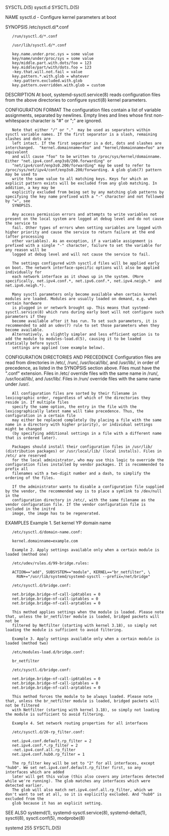 SYSCTL.D(5)								   sysctl.d								   SYSCTL.D(5)

NAME
       sysctl.d - Configure kernel parameters at boot

SYNOPSIS
       /etc/sysctl.d/*.conf

       /run/sysctl.d/*.conf

       /usr/lib/sysctl.d/*.conf

       key.name.under.proc.sys = some value
       key/name/under/proc/sys = some value
       key/middle.part.with.dots/foo = 123
       key.middle/part/with/dots.foo = 123
       -key.that.will.not.fail = value
       key.pattern.*.with.glob = whatever
       -key.pattern.excluded.with.glob
       key.pattern.overridden.with.glob = custom

DESCRIPTION
       At boot, systemd-sysctl.service(8) reads configuration files from the above directories to configure sysctl(8) kernel parameters.

CONFIGURATION FORMAT
       The configuration files contain a list of variable assignments, separated by newlines. Empty lines and lines whose first non-whitespace character is
       "#" or ";" are ignored.

       Note that either "/" or "."  may be used as separators within sysctl variable names. If the first separator is a slash, remaining slashes and dots are
       left intact. If the first separator is a dot, dots and slashes are interchanged.	 "kernel.domainname=foo" and "kernel/domainname=foo" are equivalent
       and will cause "foo" to be written to /proc/sys/kernel/domainname. Either "net.ipv4.conf.enp3s0/200.forwarding" or
       "net/ipv4/conf/enp3s0.200/forwarding" may be used to refer to /proc/sys/net/ipv4/conf/enp3s0.200/forwarding. A glob glob(7) pattern may be used to
       write the same value to all matching keys. Keys for which an explicit pattern exists will be excluded from any glob matching. In addition, a key may be
       explicitly excluded from being set by any matching glob patterns by specifying the key name prefixed with a "-" character and not followed by "=", see
       SYNOPSIS.

       Any access permission errors and attempts to write variables not present on the local system are logged at debug level and do not cause the service to
       fail. Other types of errors when setting variables are logged with higher priority and cause the service to return failure at the end (after processing
       other variables). As an exception, if a variable assignment is prefixed with a single "-" character, failure to set the variable for any reason will be
       logged at debug level and will not cause the service to fail.

       The settings configured with sysctl.d files will be applied early on boot. The network interface-specific options will also be applied individually for
       each network interface as it shows up in the system. (More specifically, net.ipv4.conf.*, net.ipv6.conf.*, net.ipv4.neigh.*  and net.ipv6.neigh.*).

       Many sysctl parameters only become available when certain kernel modules are loaded. Modules are usually loaded on demand, e.g. when certain hardware
       is plugged in or network brought up. This means that systemd-sysctl.service(8) which runs during early boot will not configure such parameters if they
       become available after it has run. To set such parameters, it is recommended to add an udev(7) rule to set those parameters when they become available.
       Alternatively, a slightly simpler and less efficient option is to add the module to modules-load.d(5), causing it to be loaded statically before sysctl
       settings are applied (see example below).

CONFIGURATION DIRECTORIES AND PRECEDENCE
       Configuration files are read from directories in /etc/, /run/, /usr/local/lib/, and /usr/lib/, in order of precedence, as listed in the SYNOPSIS
       section above. Files must have the ".conf" extension. Files in /etc/ override files with the same name in /run/, /usr/local/lib/, and /usr/lib/. Files
       in /run/ override files with the same name under /usr/.

       All configuration files are sorted by their filename in lexicographic order, regardless of which of the directories they reside in. If multiple files
       specify the same option, the entry in the file with the lexicographically latest name will take precedence. Thus, the configuration in a certain file
       may either be replaced completely (by placing a file with the same name in a directory with higher priority), or individual settings might be changed
       (by specifying additional settings in a file with a different name that is ordered later).

       Packages should install their configuration files in /usr/lib/ (distribution packages) or /usr/local/lib/ (local installs). Files in /etc/ are reserved
       for the local administrator, who may use this logic to override the configuration files installed by vendor packages. It is recommended to prefix all
       filenames with a two-digit number and a dash, to simplify the ordering of the files.

       If the administrator wants to disable a configuration file supplied by the vendor, the recommended way is to place a symlink to /dev/null in the
       configuration directory in /etc/, with the same filename as the vendor configuration file. If the vendor configuration file is included in the initrd
       image, the image has to be regenerated.

EXAMPLES
       Example 1. Set kernel YP domain name

       /etc/sysctl.d/domain-name.conf:

	   kernel.domainname=example.com

       Example 2. Apply settings available only when a certain module is loaded (method one)

       /etc/udev/rules.d/99-bridge.rules:

	   ACTION=="add", SUBSYSTEM=="module", KERNEL=="br_netfilter", \
		 RUN+="/usr/lib/systemd/systemd-sysctl --prefix=/net/bridge"

       /etc/sysctl.d/bridge.conf:

	   net.bridge.bridge-nf-call-ip6tables = 0
	   net.bridge.bridge-nf-call-iptables = 0
	   net.bridge.bridge-nf-call-arptables = 0

       This method applies settings when the module is loaded. Please note that, unless the br_netfilter module is loaded, bridged packets will not be
       filtered by Netfilter (starting with kernel 3.18), so simply not loading the module is sufficient to avoid filtering.

       Example 3. Apply settings available only when a certain module is loaded (method two)

       /etc/modules-load.d/bridge.conf:

	   br_netfilter

       /etc/sysctl.d/bridge.conf:

	   net.bridge.bridge-nf-call-ip6tables = 0
	   net.bridge.bridge-nf-call-iptables = 0
	   net.bridge.bridge-nf-call-arptables = 0

       This method forces the module to be always loaded. Please note that, unless the br_netfilter module is loaded, bridged packets will not be filtered
       with Netfilter (starting with kernel 3.18), so simply not loading the module is sufficient to avoid filtering.

       Example 4. Set network routing properties for all interfaces

       /etc/sysctl.d/20-rp_filter.conf:

	   net.ipv4.conf.default.rp_filter = 2
	   net.ipv4.conf.*.rp_filter = 2
	   -net.ipv4.conf.all.rp_filter
	   net.ipv4.conf.hub0.rp_filter = 1

       The rp_filter key will be set to "2" for all interfaces, except "hub0". We set net.ipv4.conf.default.rp_filter first, so any interfaces which are added
       later will get this value (this also covers any interfaces detected while we're running). The glob matches any interfaces which were detected earlier.
       The glob will also match net.ipv4.conf.all.rp_filter, which we don't want to set at all, so it is explicitly excluded. And "hub0" is excluded from the
       glob because it has an explicit setting.

SEE ALSO
       systemd(1), systemd-sysctl.service(8), systemd-delta(1), sysctl(8), sysctl.conf(5), modprobe(8)

systemd 255																	   SYSCTL.D(5)
